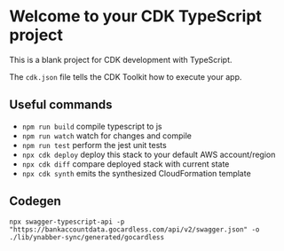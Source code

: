 # Welcome to your CDK TypeScript project

This is a blank project for CDK development with TypeScript.

The `cdk.json` file tells the CDK Toolkit how to execute your app.

## Useful commands

- `npm run build` compile typescript to js
- `npm run watch` watch for changes and compile
- `npm run test` perform the jest unit tests
- `npx cdk deploy` deploy this stack to your default AWS account/region
- `npx cdk diff` compare deployed stack with current state
- `npx cdk synth` emits the synthesized CloudFormation template

## Codegen

```shell
npx swagger-typescript-api -p "https://bankaccountdata.gocardless.com/api/v2/swagger.json" -o ./lib/ynabber-sync/generated/gocardless
```
